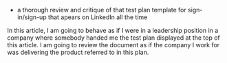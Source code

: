 - a thorough review and critique of that test plan template for sign-in/sign-up that
apears on LinkedIn all the time

In this article, I am going to behave as if I were in a leadership position
in a company where somebody handed me the test plan displayed
at the top of this article. I am going to review the document
as if the company I work for was delivering the product
referred to in this plan.

